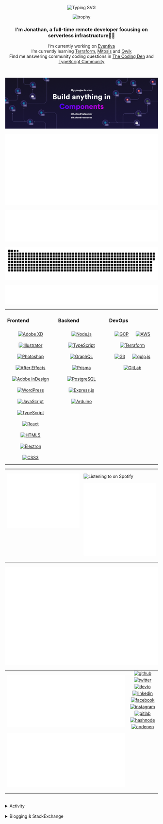 <div align="center">

![Typing SVG](https://readme-typing-svg.demolab.com?font=Fira+Code&pause=1000&color=1AA9F7¢er=true&vCenter=true&width=275&lines=%3C+%F0%9F%91%8B+Hola%2C+World!+%3E;%3C+%F0%9F%91%8B+Hello%2C+World!+%3E;%3C+%F0%9F%91%8B+Bonjour%2C+World!+%3E;%3C+%F0%9F%91%8B+Welcome%2C+World+%3E)

</div>

<div align="center">

![trophy](https://github-profile-trophy.vercel.app/?username=tgtgamer&no-bg=true&no-frame=true&column=-1&margin-w=15)

</div>  
  
<div align="center">
  
###  I'm Jonathan, a full-time remote developer focusing on serverless infrastructure👨‍💻

I’m currently working on [Eventiva](https://github.com/eventiva/eventiva) </br>
I’m currently learning [Terraform](https://www.terraform.io/), [Mitosis](https://mitosis.builder.io/) and [Qwik](https://qwik.builder.io/) </br>
Find me answering community coding questions in [The Coding Den](https://discord.com/invite/code) and [TypeScript Community](https://discord.gg/typescript)

</div>
<br/>

<div align="center">

[![bit.cloud](./assets/Bit.cloud.png)](https://bit.cloud/tgtgamer)

</div>

<div align="center">

![Metrics](metrics/section-intro.svg)

</div>

<div align="center">

![Metrics](metrics/section-habbits.svg)

<picture>
  <source media="(prefers-color-scheme: dark)" srcset="games/github-snake-dark.svg" />
  <source media="(prefers-color-scheme: light)" srcset="games/github-snake.svg" />
  <img alt="github-snake" src="games/github-snake.svg" />
</picture>

![Metrics](metrics/section-languages.svg)

</div>

<table><tr><td valign="top" width="33%">

### Frontend

<div align="center">  
<a href="https://www.adobe.com/in/products/xd.html" target="_blank"><img style="margin: 10px" src="https://profilinator.rishav.dev/skills-assets/adobexd.png" alt="Adobe XD" height="50" /></a>  
<a href="https://www.adobe.com/in/products/illustrator.html" target="_blank"><img style="margin: 10px" src="https://profilinator.rishav.dev/skills-assets/adobe_illustrator-icon.svg" alt="Illustrator" height="50" /></a>  
<a href="https://www.adobe.com/in/products/photoshop.html" target="_blank"><img style="margin: 10px" src="https://profilinator.rishav.dev/skills-assets/photoshop-plain.svg" alt="Photoshop" height="50" /></a>  
<a href="https://www.adobe.com/in/products/aftereffects.html" target="_blank"><img style="margin: 10px" src="https://profilinator.rishav.dev/skills-assets/aftereffects.png" alt="After Effects" height="50" /></a>  
<a href="https://www.adobe.com/in/products/indesign.html" target="_blank"><img style="margin: 10px" src="https://profilinator.rishav.dev/skills-assets/adobeindesign.svg" alt="Adobe InDesign" height="50" /></a>  
<a href="https://wordpress.com/" target="_blank"><img style="margin: 10px" src="https://profilinator.rishav.dev/skills-assets/wordpress.png" alt="WordPress" height="50" /></a>  
<a href="https://www.javascript.com/" target="_blank"><img style="margin: 10px" src="https://profilinator.rishav.dev/skills-assets/javascript-original.svg" alt="JavaScript" height="50" /></a>  
<a href="https://www.typescriptlang.org/" target="_blank"><img style="margin: 10px" src="https://profilinator.rishav.dev/skills-assets/typescript-original.svg" alt="TypeScript" height="50" /></a>  
<a href="https://reactjs.org/" target="_blank"><img style="margin: 10px" src="https://profilinator.rishav.dev/skills-assets/react-original-wordmark.svg" alt="React" height="50" /></a>  
<a href="https://en.wikipedia.org/wiki/HTML5" target="_blank"><img style="margin: 10px" src="https://profilinator.rishav.dev/skills-assets/html5-original-wordmark.svg" alt="HTML5" height="50" /></a>  
<a href="https://www.electronjs.org/" target="_blank"><img style="margin: 10px" src="https://profilinator.rishav.dev/skills-assets/electron-original.svg" alt="Electron" height="50" /></a>  
<a href="https://www.w3schools.com/css/" target="_blank"><img style="margin: 10px" src="https://profilinator.rishav.dev/skills-assets/css3-original-wordmark.svg" alt="CSS3" height="50" /></a>  
</div>

</td><td valign="top" width="33%">

### Backend

<div align="center">  
<a href="https://nodejs.org/" target="_blank"><img style="margin: 10px" src="https://profilinator.rishav.dev/skills-assets/nodejs-original-wordmark.svg" alt="Node.js" height="50" /></a>  
<a href="https://www.typescriptlang.org/" target="_blank"><img style="margin: 10px" src="https://profilinator.rishav.dev/skills-assets/typescript-original.svg" alt="TypeScript" height="50" /></a>  
<a href="https://graphql.org/" target="_blank"><img style="margin: 10px" src="https://profilinator.rishav.dev/skills-assets/graphql.png" alt="GraphQL" height="50" /></a>  
<a href="https://www.prisma.io/" target="_blank"><img style="margin: 10px" src="https://profilinator.rishav.dev/skills-assets/prisma.png" alt="Prisma" height="50" /></a>  
<a href="https://www.postgresql.org/" target="_blank"><img style="margin: 10px" src="https://profilinator.rishav.dev/skills-assets/postgresql-original-wordmark.svg" alt="PostgreSQL" height="50" /></a>  
<a href="https://expressjs.com/" target="_blank"><img style="margin: 10px" src="https://profilinator.rishav.dev/skills-assets/express-original-wordmark.svg" alt="Express.js" height="50" /></a>  
<a href="https://www.arduino.cc/" target="_blank"><img style="margin: 10px" src="https://profilinator.rishav.dev/skills-assets/arduino.png" alt="Arduino" height="50" /></a>  
</div>

</td><td valign="top" width="33%">

### DevOps

<div align="center">  
<a href="https://cloud.google.com/" target="_blank"><img style="margin: 10px" src="https://profilinator.rishav.dev/skills-assets/google_cloud-icon.svg" alt="GCP" height="50" /></a>  
<a href="https://aws.amazon.com/" target="_blank"><img style="margin: 10px" src="https://profilinator.rishav.dev/skills-assets/amazonwebservices-original-wordmark.svg" alt="AWS" height="50" /></a>  
<a href="https://www.terraform.io/" target="_blank"><img style="margin: 10px" src="https://profilinator.rishav.dev/skills-assets/terraformio-icon.svg" alt="Terraform" height="50" /></a>  
<a href="https://github.com/" target="_blank"><img style="margin: 10px" src="https://profilinator.rishav.dev/skills-assets/git-scm-icon.svg" alt="Git" height="50" /></a>  
<a href="https://gulpjs.com/" target="_blank"><img style="margin: 10px" src="https://profilinator.rishav.dev/skills-assets/gulp-plain.svg" alt="gulp.js" height="50" /></a>  
<a href="https://about.gitlab.com/" target="_blank"><img style="margin: 10px" src="https://profilinator.rishav.dev/skills-assets/gitlab.svg" alt="GitLab" height="50" /></a>  
</div>

</td></tr></table>

<table style="border: none;"><tr style="border: none;"><td valign="top" width="50%" style="border: none;">

![Metrics](metrics/section-sponsors.svg)

</td><td valign="top" width="50%" style="border: none;">

![Listening to on Spotify](https://spotify-github-profile.vercel.app/api/view?uid=21xc6lko2t6sn466piiwtnhuq&cover_image=true&theme=novatorem&bar_color_cover=true)

![Metrics](metrics/section-leetcode.svg)

</td></tr></table>

![Metrics](metrics/section-achievements.svg)


<table style="border: none;"><tr style="border: none;"><td valign="top" width="80%" style="border: none;">

![Metrics](metrics/section-code.svg)

![Metrics](metrics/section-followup.svg)


</td><td valign="top" width="20%" style="border: none;">

<div align="center">

<a href="https://github.com/TGTGamer" target="_blank">
<img src=https://img.shields.io/badge/github-%2324292e.svg?&style=for-the-badge&logo=github&logoColor=white alt=github style="margin-bottom: 5px;" />
</a>

<a href="https://twitter.com/TGTGamer" target="_blank">
<img src=https://img.shields.io/badge/twitter-%2300acee.svg?&style=for-the-badge&logo=twitter&logoColor=white alt=twitter style="margin-bottom: 5px;" />
</a>

<a href="https://dev.to/TGTGamer" target="_blank">
<img src=https://img.shields.io/badge/dev.to-%2308090A.svg?&style=for-the-badge&logo=dev.to&logoColor=white alt=devto style="margin-bottom: 5px;" />
</a>

<a href="https://linkedin.com/in/tgtgamer" target="_blank">
<img src=https://img.shields.io/badge/linkedin-%231E77B5.svg?&style=for-the-badge&logo=linkedin&logoColor=white alt=linkedin style="margin-bottom: 5px;" />
</a>

<a href="https://www.facebook.com/jonathanstevens144" target="_blank">
<img src=https://img.shields.io/badge/facebook-%232E87FB.svg?&style=for-the-badge&logo=facebook&logoColor=white alt=facebook style="margin-bottom: 5px;" />
</a>

<a href="https://instagram.com/tgtgamer" target="_blank">
<img src=https://img.shields.io/badge/instagram-%23000000.svg?&style=for-the-badge&logo=instagram&logoColor=white alt=instagram style="margin-bottom: 5px;" />
</a>

<a href="https://gitlab.com/TGTGamer" target="_blank">
<img src=https://img.shields.io/badge/gitlab-330F63.svg?&style=for-the-badge&logo=gitlab&logoColor=white alt=gitlab style="margin-bottom: 5px;" />
</a>

<a href="https://hashnode.com/@TGTGamer" target="_blank">
<img src=https://img.shields.io/badge/hashnode-%232962FF.svg?&style=for-the-badge&logo=hashnode&logoColor=white alt=hashnode style="margin-bottom: 5px;" />
</a>

<a href="https://codepen.com/TGTGamer" target="_blank">
<img src=https://img.shields.io/badge/codepen-%23131417.svg?&style=for-the-badge&logo=codepen&logoColor=white alt=codepen style="margin-bottom: 5px;" />
</a>  
</div>

</td></tr></table>

<br/>

<details><summary> Activity </summary>
  
<table><tr><td valign="top" width="50%">

<!--START_SECTION:activity-->

1. 🎉 Merged PR [#386](https://github.com/TGTGamer/TGTGamer/pull/386) in [TGTGamer/TGTGamer](https://github.com/TGTGamer/TGTGamer)
2. 💪 Opened PR [#386](https://github.com/TGTGamer/TGTGamer/pull/386) in [TGTGamer/TGTGamer](https://github.com/TGTGamer/TGTGamer)
3. 🎉 Merged PR [#600](https://github.com/Eventiva/Eventiva/pull/600) in [Eventiva/Eventiva](https://github.com/Eventiva/Eventiva)
4. ❗ Opened issue [#601](https://github.com/Eventiva/Eventiva/issues/601) in [Eventiva/Eventiva](https://github.com/Eventiva/Eventiva)
5. 💪 Opened PR [#600](https://github.com/Eventiva/Eventiva/pull/600) in [Eventiva/Eventiva](https://github.com/Eventiva/Eventiva)
6. ❌ Closed PR [#590](https://github.com/Eventiva/Eventiva/pull/590) in [Eventiva/Eventiva](https://github.com/Eventiva/Eventiva)
7. ❌ Closed PR [#588](https://github.com/Eventiva/Eventiva/pull/588) in [Eventiva/Eventiva](https://github.com/Eventiva/Eventiva)
8. ❌ Closed PR [#587](https://github.com/Eventiva/Eventiva/pull/587) in [Eventiva/Eventiva](https://github.com/Eventiva/Eventiva)
9. ❗ Opened issue [#39](https://github.com/getsentry/fsl.software/issues/39) in [getsentry/fsl.software](https://github.com/getsentry/fsl.software)
10. 🗣 Commented on [#596](https://github.com/Eventiva/Eventiva/pull/596#issuecomment-2016696657) in [Eventiva/Eventiva](https://github.com/Eventiva/Eventiva)
11. 🗣 Commented on [#229](https://github.com/BuilderIO/mitosis/issues/229#issuecomment-2013704373) in [BuilderIO/mitosis](https://github.com/BuilderIO/mitosis)
12. 🎉 Merged PR [#584](https://github.com/Eventiva/Eventiva/pull/584) in [Eventiva/Eventiva](https://github.com/Eventiva/Eventiva)
13. 🎉 Merged PR [#585](https://github.com/Eventiva/Eventiva/pull/585) in [Eventiva/Eventiva](https://github.com/Eventiva/Eventiva)
14. 🗣 Commented on [#1021](https://github.com/zenstackhq/zenstack/pull/1021#issuecomment-1999670543) in [zenstackhq/zenstack](https://github.com/zenstackhq/zenstack)
15. 🗣 Commented on [#283](https://github.com/di-sukharev/opencommit/issues/283#issuecomment-1975264015) in [di-sukharev/opencommit](https://github.com/di-sukharev/opencommit)
16. 🎉 Merged PR [#580](https://github.com/Eventiva/Eventiva/pull/580) in [Eventiva/Eventiva](https://github.com/Eventiva/Eventiva)
17. 🎉 Merged PR [#579](https://github.com/Eventiva/Eventiva/pull/579) in [Eventiva/Eventiva](https://github.com/Eventiva/Eventiva)
18. 🎉 Merged PR [#577](https://github.com/Eventiva/Eventiva/pull/577) in [Eventiva/Eventiva](https://github.com/Eventiva/Eventiva)
19. 🎉 Merged PR [#583](https://github.com/Eventiva/Eventiva/pull/583) in [Eventiva/Eventiva](https://github.com/Eventiva/Eventiva)
20. 🎉 Merged PR [#581](https://github.com/Eventiva/Eventiva/pull/581) in [Eventiva/Eventiva](https://github.com/Eventiva/Eventiva)
21. 🎉 Merged PR [#582](https://github.com/Eventiva/Eventiva/pull/582) in [Eventiva/Eventiva](https://github.com/Eventiva/Eventiva)
22. 💪 Opened PR [#583](https://github.com/Eventiva/Eventiva/pull/583) in [Eventiva/Eventiva](https://github.com/Eventiva/Eventiva)
23. 💪 Opened PR [#582](https://github.com/Eventiva/Eventiva/pull/582) in [Eventiva/Eventiva](https://github.com/Eventiva/Eventiva)
24. 💪 Opened PR [#581](https://github.com/Eventiva/Eventiva/pull/581) in [Eventiva/Eventiva](https://github.com/Eventiva/Eventiva)
25. 🗣 Commented on [#2885](https://github.com/gitbutlerapp/gitbutler/issues/2885#issuecomment-1967558595) in [gitbutlerapp/gitbutler](https://github.com/gitbutlerapp/gitbutler)
26. 🗣 Commented on [#2930](https://github.com/gitbutlerapp/gitbutler/issues/2930#issuecomment-1967492262) in [gitbutlerapp/gitbutler](https://github.com/gitbutlerapp/gitbutler)
27. ❗ Opened issue [#2932](https://github.com/gitbutlerapp/gitbutler/issues/2932) in [gitbutlerapp/gitbutler](https://github.com/gitbutlerapp/gitbutler)
28. 🗣 Commented on [#2885](https://github.com/gitbutlerapp/gitbutler/issues/2885#issuecomment-1967486162) in [gitbutlerapp/gitbutler](https://github.com/gitbutlerapp/gitbutler)
29. ❌ Closed PR [#545](https://github.com/Eventiva/Eventiva/pull/545) in [Eventiva/Eventiva](https://github.com/Eventiva/Eventiva)
30. ❌ Closed PR [#544](https://github.com/Eventiva/Eventiva/pull/544) in [Eventiva/Eventiva](https://github.com/Eventiva/Eventiva)
31. ❌ Closed PR [#542](https://github.com/Eventiva/Eventiva/pull/542) in [Eventiva/Eventiva](https://github.com/Eventiva/Eventiva)
32. ❌ Closed PR [#541](https://github.com/Eventiva/Eventiva/pull/541) in [Eventiva/Eventiva](https://github.com/Eventiva/Eventiva)
33. ❌ Closed PR [#540](https://github.com/Eventiva/Eventiva/pull/540) in [Eventiva/Eventiva](https://github.com/Eventiva/Eventiva)
34. ❌ Closed PR [#539](https://github.com/Eventiva/Eventiva/pull/539) in [Eventiva/Eventiva](https://github.com/Eventiva/Eventiva)
<!--END_SECTION:activity-->

</td></tr></table></details>

<br/>

<details>
 <summary> Blogging & StackExchange </summary>
  
<!-- BLOG-POST-LIST:START -->
- [Tensorflow React - Error: modelWeightsID must be a number or number array when import](https://stackoverflow.com/questions/74309939/tensorflow-react-error-modelweightsid-must-be-a-number-or-number-array-when-i)
- [Answer by Jonathan Stevens for Fetch status on audio stream - HTTP Response](https://stackoverflow.com/questions/67752301/fetch-status-on-audio-stream-http-response/67757137#67757137)
- [Fetch status on audio stream - HTTP Response](https://stackoverflow.com/questions/67752301/fetch-status-on-audio-stream-http-response)
- [Github Actions detect author_association](https://stackoverflow.com/questions/63188674/github-actions-detect-author-association)
- [Answer by Jonathan Stevens for React styling - Overflow issues - Expo &amp; Electron single workflow](https://stackoverflow.com/questions/59939824/react-styling-overflow-issues-expo-electron-single-workflow/59941715#59941715)
- [React styling - Overflow issues - Expo &amp; Electron single workflow](https://stackoverflow.com/questions/59939824/react-styling-overflow-issues-expo-electron-single-workflow)
- [React WebkitAppRegion Warnings](https://stackoverflow.com/questions/59870837/react-webkitappregion-warnings)
- [Dialogflow &amp; Express -- Fulfilment](https://stackoverflow.com/questions/57964582/dialogflow-express-fulfilment)
- [Answer by Jonathan Stevens for SVG Changing specific colour - CSS &amp; JS](https://stackoverflow.com/questions/51461082/svg-changing-specific-colour-css-js/51467484#51467484)
- [SVG Changing specific colour - CSS &amp; JS](https://stackoverflow.com/questions/51461082/svg-changing-specific-colour-css-js)
- [Complex Wireframe to solid for use in Autodesk 2018](https://stackoverflow.com/questions/47948929/complex-wireframe-to-solid-for-use-in-autodesk-2018)
- [Cookie based Redirection using Javascript](https://stackoverflow.com/questions/47686107/cookie-based-redirection-using-javascript)
- [How to make the bot know if its messaged someone before? C# based SteamBot](https://stackoverflow.com/questions/44035406/how-to-make-the-bot-know-if-its-messaged-someone-before-c-sharp-based-steambot)
- [How to convert fs:path to variable](https://stackoverflow.com/questions/43879791/how-to-convert-fspath-to-variable)
<!-- BLOG-POST-LIST:END -->
  
</details>
<br />
